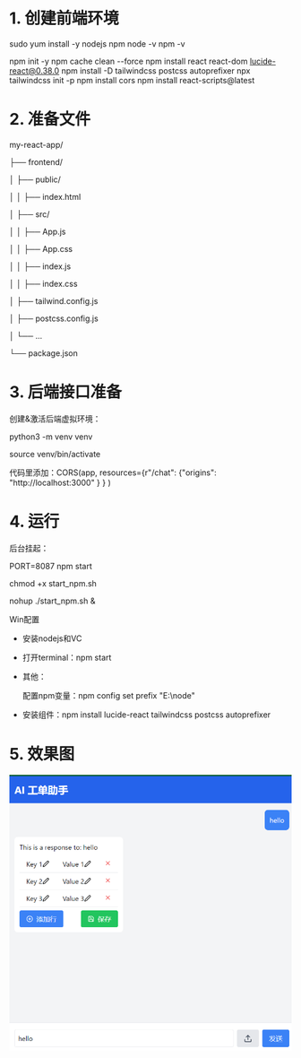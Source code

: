 # 1. 创建前端环境

sudo yum install -y nodejs npm
node -v
npm -v

npm init -y
npm cache clean --force
npm install react react-dom lucide-react@0.38.0
npm install -D tailwindcss postcss autoprefixer
npx tailwindcss init -p
npm install cors
npm install react-scripts@latest

# 2. 准备文件

my-react-app/


├── frontend/


│ ├── public/


│ │ ├── index.html


│ ├── src/


│ │ ├── App.js


│ │ ├── App.css


│ │ ├── index.js


│ │ ├── index.css


│ ├── tailwind.config.js


│ ├── postcss.config.js


│ └── ...


└── package.json



# 3. 后端接口准备

创建&激活后端虚拟环境：&#x20;

python3 -m venv venv&#x20;

source venv/bin/activate&#x20;

代码里添加：CORS(app, resources={r"/chat": {"origins": "http://localhost:3000" } } )

# 4. 运行

后台挂起：

PORT=8087 npm start

chmod +x start_npm.sh&#x20;

nohup ./start_npm.sh &

Win配置

* 安装nodejs和VC

* 打开terminal：npm start

* 其他：

  &#x20;配置npm变量：npm config set prefix "E:\node"&#x20;

* 安装组件：npm install lucide-react tailwindcss postcss autoprefixer

# 5. 效果图

![](README-UI_md_files/59cf8b80-9a80-11ef-a6dc-eb3472214bef.jpeg?v=1&type=image)
